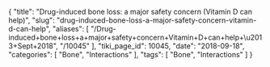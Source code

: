 {
    "title": "Drug-induced bone loss: a major safety concern (Vitamin D can help)",
    "slug": "drug-induced-bone-loss-a-major-safety-concern-vitamin-d-can-help",
    "aliases": [
        "/Drug-induced+bone+loss+a+major+safety+concern+Vitamin+D+can+help+\u2013+Sept+2018",
        "/10045"
    ],
    "tiki_page_id": 10045,
    "date": "2018-09-18",
    "categories": [
        "Bone",
        "Interactions"
    ],
    "tags": [
        "Bone",
        "Interactions"
    ]
}